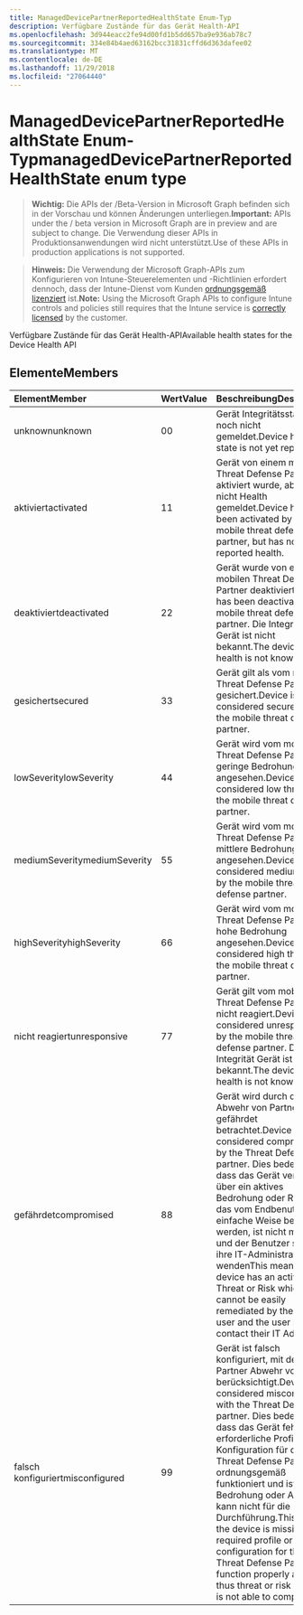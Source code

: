 ```yaml
---
title: ManagedDevicePartnerReportedHealthState Enum-Typ
description: Verfügbare Zustände für das Gerät Health-API
ms.openlocfilehash: 3d944eacc2fe94d00fd1b5dd657ba9e936ab78c7
ms.sourcegitcommit: 334e84b4aed63162bcc31831cffd6d363dafee02
ms.translationtype: MT
ms.contentlocale: de-DE
ms.lasthandoff: 11/29/2018
ms.locfileid: "27064440"
---
```

# <a name="manageddevicepartnerreportedhealthstate-enum-type"></a><span data-ttu-id="ff8e1-103">ManagedDevicePartnerReportedHealthState Enum-Typ</span><span class="sxs-lookup"><span data-stu-id="ff8e1-103">managedDevicePartnerReportedHealthState enum type</span></span>

> <span data-ttu-id="ff8e1-104">**Wichtig:** Die APIs der /Beta-Version in Microsoft Graph befinden sich in der Vorschau und können Änderungen unterliegen.</span><span class="sxs-lookup"><span data-stu-id="ff8e1-104">**Important:** APIs under the / beta version in Microsoft Graph are in preview and are subject to change.</span></span> <span data-ttu-id="ff8e1-105">Die Verwendung dieser APIs in Produktionsanwendungen wird nicht unterstützt.</span><span class="sxs-lookup"><span data-stu-id="ff8e1-105">Use of these APIs in production applications is not supported.</span></span>

> <span data-ttu-id="ff8e1-106">**Hinweis:** Die Verwendung der Microsoft Graph-APIs zum Konfigurieren von Intune-Steuerelementen und -Richtlinien erfordert dennoch, dass der Intune-Dienst vom Kunden [ordnungsgemäß lizenziert](https://go.microsoft.com/fwlink/?linkid=839381) ist.</span><span class="sxs-lookup"><span data-stu-id="ff8e1-106">**Note:** Using the Microsoft Graph APIs to configure Intune controls and policies still requires that the Intune service is [correctly licensed](https://go.microsoft.com/fwlink/?linkid=839381) by the customer.</span></span>

<span data-ttu-id="ff8e1-107">Verfügbare Zustände für das Gerät Health-API</span><span class="sxs-lookup"><span data-stu-id="ff8e1-107">Available health states for the Device Health API</span></span>
## <a name="members"></a><span data-ttu-id="ff8e1-108">Elemente</span><span class="sxs-lookup"><span data-stu-id="ff8e1-108">Members</span></span>
|<span data-ttu-id="ff8e1-109">Element</span><span class="sxs-lookup"><span data-stu-id="ff8e1-109">Member</span></span>|<span data-ttu-id="ff8e1-110">Wert</span><span class="sxs-lookup"><span data-stu-id="ff8e1-110">Value</span></span>|<span data-ttu-id="ff8e1-111">Beschreibung</span><span class="sxs-lookup"><span data-stu-id="ff8e1-111">Description</span></span>|
|:---|:---|:---|
|<span data-ttu-id="ff8e1-112">unknown</span><span class="sxs-lookup"><span data-stu-id="ff8e1-112">unknown</span></span>|<span data-ttu-id="ff8e1-113">0</span><span class="sxs-lookup"><span data-stu-id="ff8e1-113">0</span></span>|<span data-ttu-id="ff8e1-114">Gerät Integritätsstatus ist noch nicht gemeldet.</span><span class="sxs-lookup"><span data-stu-id="ff8e1-114">Device health state is not yet reported</span></span>|
|<span data-ttu-id="ff8e1-115">aktiviert</span><span class="sxs-lookup"><span data-stu-id="ff8e1-115">activated</span></span>|<span data-ttu-id="ff8e1-116">1</span><span class="sxs-lookup"><span data-stu-id="ff8e1-116">1</span></span>|<span data-ttu-id="ff8e1-117">Gerät von einem mobilen Threat Defense Partner aktiviert wurde, aber noch nicht Health gemeldet.</span><span class="sxs-lookup"><span data-stu-id="ff8e1-117">Device has been activated by a mobile threat defense partner, but has not yet reported health.</span></span>|
|<span data-ttu-id="ff8e1-118">deaktiviert</span><span class="sxs-lookup"><span data-stu-id="ff8e1-118">deactivated</span></span>|<span data-ttu-id="ff8e1-119">2</span><span class="sxs-lookup"><span data-stu-id="ff8e1-119">2</span></span>|<span data-ttu-id="ff8e1-120">Gerät wurde von einem mobilen Threat Defense Partner deaktiviert.</span><span class="sxs-lookup"><span data-stu-id="ff8e1-120">Device has been deactivated by a mobile threat defense partner.</span></span> <span data-ttu-id="ff8e1-121">Die Integrität Gerät ist nicht bekannt.</span><span class="sxs-lookup"><span data-stu-id="ff8e1-121">The device health is not known.</span></span>|
|<span data-ttu-id="ff8e1-122">gesichert</span><span class="sxs-lookup"><span data-stu-id="ff8e1-122">secured</span></span>|<span data-ttu-id="ff8e1-123">3</span><span class="sxs-lookup"><span data-stu-id="ff8e1-123">3</span></span>|<span data-ttu-id="ff8e1-124">Gerät gilt als vom mobilen Threat Defense Partner gesichert.</span><span class="sxs-lookup"><span data-stu-id="ff8e1-124">Device is considered secured by the mobile threat defense partner.</span></span>|
|<span data-ttu-id="ff8e1-125">lowSeverity</span><span class="sxs-lookup"><span data-stu-id="ff8e1-125">lowSeverity</span></span>|<span data-ttu-id="ff8e1-126">4</span><span class="sxs-lookup"><span data-stu-id="ff8e1-126">4</span></span>|<span data-ttu-id="ff8e1-127">Gerät wird vom mobilen Threat Defense Partner geringe Bedrohung angesehen.</span><span class="sxs-lookup"><span data-stu-id="ff8e1-127">Device is considered low threat by the mobile threat defense partner.</span></span>|
|<span data-ttu-id="ff8e1-128">mediumSeverity</span><span class="sxs-lookup"><span data-stu-id="ff8e1-128">mediumSeverity</span></span>|<span data-ttu-id="ff8e1-129">5</span><span class="sxs-lookup"><span data-stu-id="ff8e1-129">5</span></span>|<span data-ttu-id="ff8e1-130">Gerät wird vom mobilen Threat Defense Partner mittlere Bedrohung angesehen.</span><span class="sxs-lookup"><span data-stu-id="ff8e1-130">Device is considered medium threat by the mobile threat defense partner.</span></span>|
|<span data-ttu-id="ff8e1-131">highSeverity</span><span class="sxs-lookup"><span data-stu-id="ff8e1-131">highSeverity</span></span>|<span data-ttu-id="ff8e1-132">6</span><span class="sxs-lookup"><span data-stu-id="ff8e1-132">6</span></span>|<span data-ttu-id="ff8e1-133">Gerät wird vom mobilen Threat Defense Partner hohe Bedrohung angesehen.</span><span class="sxs-lookup"><span data-stu-id="ff8e1-133">Device is considered high threat by the mobile threat defense partner.</span></span>|
|<span data-ttu-id="ff8e1-134">nicht reagiert</span><span class="sxs-lookup"><span data-stu-id="ff8e1-134">unresponsive</span></span>|<span data-ttu-id="ff8e1-135">7</span><span class="sxs-lookup"><span data-stu-id="ff8e1-135">7</span></span>|<span data-ttu-id="ff8e1-136">Gerät gilt vom mobilen Threat Defense Partner nicht reagiert.</span><span class="sxs-lookup"><span data-stu-id="ff8e1-136">Device is considered unresponsive by the mobile threat defense partner.</span></span> <span data-ttu-id="ff8e1-137">Die Integrität Gerät ist nicht bekannt.</span><span class="sxs-lookup"><span data-stu-id="ff8e1-137">The device health is not known.</span></span>|
|<span data-ttu-id="ff8e1-138">gefährdet</span><span class="sxs-lookup"><span data-stu-id="ff8e1-138">compromised</span></span>|<span data-ttu-id="ff8e1-139">8</span><span class="sxs-lookup"><span data-stu-id="ff8e1-139">8</span></span>|<span data-ttu-id="ff8e1-140">Gerät wird durch die Abwehr von Partner gefährdet betrachtet.</span><span class="sxs-lookup"><span data-stu-id="ff8e1-140">Device is considered compromised by the Threat Defense partner.</span></span> <span data-ttu-id="ff8e1-141">Dies bedeutet, dass das Gerät verfügt über ein aktives Bedrohung oder Risiko, das vom Endbenutzer auf einfache Weise behoben werden, ist nicht möglich, und der Benutzer sollte ihre IT-Administrator wenden</span><span class="sxs-lookup"><span data-stu-id="ff8e1-141">This means the device has an active Threat or Risk which cannot be easily remediated by the end user and the user should contact their IT Admin.</span></span>|
|<span data-ttu-id="ff8e1-142">falsch konfiguriert</span><span class="sxs-lookup"><span data-stu-id="ff8e1-142">misconfigured</span></span>|<span data-ttu-id="ff8e1-143">9</span><span class="sxs-lookup"><span data-stu-id="ff8e1-143">9</span></span>|<span data-ttu-id="ff8e1-144">Gerät ist falsch konfiguriert, mit dem Partner Abwehr von berücksichtigt.</span><span class="sxs-lookup"><span data-stu-id="ff8e1-144">Device is considered misconfigured with the Threat Defense partner.</span></span> <span data-ttu-id="ff8e1-145">Dies bedeutet, dass das Gerät fehlt eine erforderliche Profil oder Konfiguration für den Threat Defense Partner ordnungsgemäß funktioniert und ist somit Bedrohung oder Analyse kann nicht für die Durchführung.</span><span class="sxs-lookup"><span data-stu-id="ff8e1-145">This means the device is missing a required profile or configuration for the Threat Defense Partner to function properly and is thus threat or risk analysis is not able to complete.</span></span>|





